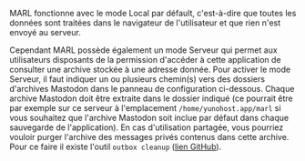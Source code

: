 MARL fonctionne avec le mode Local par défault, c'est-à-dire que toutes les données sont traitées dans le navigateur de l'utilisateur et que rien n'est envoyé au serveur.

Cependant MARL possède également un mode Serveur qui permet aux utilisateurs disposants de la permission d'accéder à cette application de consulter une archive stockée à une adresse donnée.
Pour activer le mode Serveur, il faut indiquer un ou plusieurs chemin(s) vers des dossiers d'archives Mastodon dans le panneau de configuration ci-dessous.
Chaque archive Mastodon doit être extraite dans le dossier indiqué (ce pourrait être par exemple sur ce serveur à l'emplacement `/home/yunohost.app/marl` si vous souhaitez que l'archive Mastodon soit inclue par défaut dans chaque sauvegarde de l'application).
En cas d'utilisation partagée, vous pourriez vouloir purger l'archive des messages privés contenus dans cette archive. Pour ce faire il existe l'outil `outbox cleanup` ([lien GitHub](https://github.com/s427/MARL/blob/main/tools/outbox-cleanup/readme.md)).
